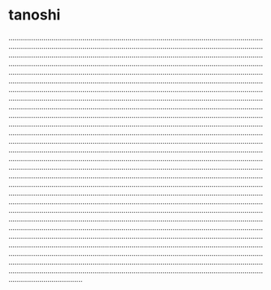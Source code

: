 # tanoshi
....................................................................................................................................................................................................................................................................................................................................................................................................................................................................................................................................................................................................................................................................................................................................................................................................................................................................................................................................................................................................................................................................................................................................................................................................................................................................................................................................................................................................................................................................................................................................................................................................................................................................................................................................................................................................................................................................................................................................................................................................................................................................................................................................................................................................................................................................................................................................................................................................................................................................................................................................................................................................................................................................................................................................................................................................................................................................................................................................................................................................................................................................................................................................................................................................................................................................................................................................................................................................................................................................................................................................................................................................................................................